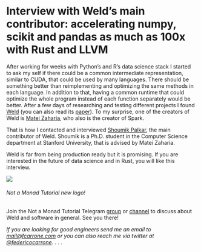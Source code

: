 # Interview with Weld’s main contributor: accelerating numpy, scikit and pandas as much as 100x with Rust and LLVM

After working for weeks with Python’s and R’s data science stack I started to ask my self if there could be a common intermediate representation, similar to CUDA, that could be used by many languages. There should be something better than reimplementing and optimizing the same methods in each language. In addition to that, having a common runtime that could optimize the whole program instead of each function separately would be better. After a few days of researching and testing different projects I found [Weld](https://www.weld.rs/) (you can also read its [paper](https://cs.stanford.edu/~matei/papers/2017/cidr_weld.pdf)). To my surprise, one of the creators of Weld is [Matei Zaharia](https://twitter.com/matei_zaharia), who also is the creator of Spark.

That is how I contacted and interviewed [Shoumik Palkar](https://shoumik.xyz/), the main contributor of Weld. Shoumik is a Ph.D. student in the Computer Science department at Stanford University, that is advised by Matei Zaharia.

Weld is far from being production ready but it is promising. If you are interested in the future of data science and in Rust, you will like this interview.

![](https://miro.medium.com/max/460/1*hqC6KtF-l1RN8uDg99rmow.png?q=20)
###### Not a Monad Tutorial new logo!


Join the Not a Monad Tutorial Telegram [group](https://t.me/notamonadtutorial) or [channel](https://t.me/channel_notamonadtutorial) to discuss about Weld and software in general. See you there!

_If you are looking for good engineers send me an email to mail@fcarrone.com or you can also reach me via twitter at_ [_@federicocarrone_](https://twitter.com/federicocarrone/)_._
                                              . . .
 
 
